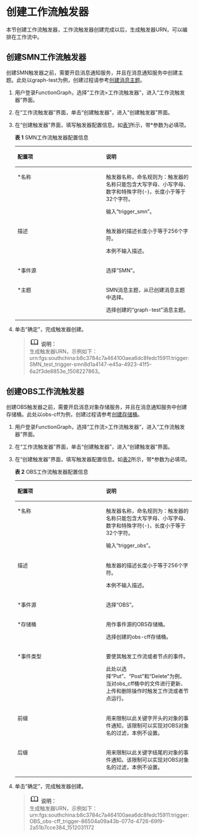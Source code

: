 # 创建工作流触发器<a name="functiongraph_01_0230"></a>

本节创建工作流触发器，工作流触发器创建完成以后，生成触发器URN，可以编排在工作流中。

## 创建SMN工作流触发器<a name="section567625512429"></a>

创建SMN触发器之前，需要开启消息通知服务，并且在消息通知服务中创建主题。此处以graph-test为例，创建过程请参考[创建消息主题](https://support.huaweicloud.com/usermanual-smn/zh-cn_topic_0043961401.html)。

1.  用户登录FunctionGraph，选择“工作流\>工作流触发器”，进入“工作流触发器”界面。
2.  在“工作流触发器”界面，单击“创建触发器”，进入“创建触发器”界面。
3.  在“创建触发器”界面，填写触发器配置信息。如[表1](#table16705107144049)所示，带\*参数为必填项。

    **表 1**  SMN工作流触发器配置信息

    <a name="table16705107144049"></a>
    <table><thead align="left"><tr id="row14493034144049"><th class="cellrowborder" valign="top" width="50%" id="mcps1.2.3.1.1"><p id="p29330435144049"><a name="p29330435144049"></a><a name="p29330435144049"></a>配置项</p>
    </th>
    <th class="cellrowborder" valign="top" width="50%" id="mcps1.2.3.1.2"><p id="p26955041144049"><a name="p26955041144049"></a><a name="p26955041144049"></a>说明</p>
    </th>
    </tr>
    </thead>
    <tbody><tr id="row41268785144049"><td class="cellrowborder" valign="top" width="50%" headers="mcps1.2.3.1.1 "><p id="p54437320144049"><a name="p54437320144049"></a><a name="p54437320144049"></a>*名称</p>
    </td>
    <td class="cellrowborder" valign="top" width="50%" headers="mcps1.2.3.1.2 "><p id="p47346762144049"><a name="p47346762144049"></a><a name="p47346762144049"></a>触发器名称，命名规则为：触发器的名称只能包含大写字母、小写字母、数字和特殊字符(-)，长度小于等于32个字符。</p>
    <p id="p17455653143240"><a name="p17455653143240"></a><a name="p17455653143240"></a>输入“trigger_smn”。</p>
    </td>
    </tr>
    <tr id="row23467680144049"><td class="cellrowborder" valign="top" width="50%" headers="mcps1.2.3.1.1 "><p id="p21833904144049"><a name="p21833904144049"></a><a name="p21833904144049"></a>描述</p>
    </td>
    <td class="cellrowborder" valign="top" width="50%" headers="mcps1.2.3.1.2 "><p id="p23715809144049"><a name="p23715809144049"></a><a name="p23715809144049"></a>触发器的描述长度小于等于256个字符。</p>
    <p id="p4883782116354"><a name="p4883782116354"></a><a name="p4883782116354"></a>本例不输入描述。</p>
    </td>
    </tr>
    <tr id="row12115693144049"><td class="cellrowborder" valign="top" width="50%" headers="mcps1.2.3.1.1 "><p id="p41847090144049"><a name="p41847090144049"></a><a name="p41847090144049"></a>*事件源</p>
    </td>
    <td class="cellrowborder" valign="top" width="50%" headers="mcps1.2.3.1.2 "><p id="p34171115144049"><a name="p34171115144049"></a><a name="p34171115144049"></a>选择“SMN”。</p>
    </td>
    </tr>
    <tr id="row24296947143325"><td class="cellrowborder" valign="top" width="50%" headers="mcps1.2.3.1.1 "><p id="p54660729143339"><a name="p54660729143339"></a><a name="p54660729143339"></a>*主题</p>
    </td>
    <td class="cellrowborder" valign="top" width="50%" headers="mcps1.2.3.1.2 "><p id="p3641961992349"><a name="p3641961992349"></a><a name="p3641961992349"></a>SMN消息主题，从已创建消息主题中选择。</p>
    <p id="p65442965143339"><a name="p65442965143339"></a><a name="p65442965143339"></a>选择创建的“graph-test”消息主题。</p>
    </td>
    </tr>
    </tbody>
    </table>


1.  单击“确定”，完成触发器创建。

    >![](public_sys-resources/icon-note.gif) **说明：**   
    >生成触发器URN，示例如下：urn:fgs:southchina:b8c3784c7a464100aea6dc8fedc15911:trigger:SMN\_test\_trigger-smn8d1a4147-e45a-4923-41f5-6a2f3de8853e\_1508227863。  


## 创建OBS工作流触发器<a name="section1455021317121"></a>

创建OBS触发器之前，需要开启消息对象存储服务，并且在消息通知服务中创建存储桶。此处以obs-cff为例，创建过程请参考[创建存储桶](https://support.huaweicloud.com/usermanual-obs/zh-cn_topic_0045829088.html)。

1.  用户登录FunctionGraph，选择“工作流\>工作流触发器”，进入“工作流触发器”界面。
2.  在“工作流触发器”界面，单击“创建触发器”，进入“创建触发器”界面。
3.  在“创建触发器”界面，填写触发器配置信息。如[表2](#table396812714132)所示，带\*参数为必填项。

    **表 2**  OBS工作流触发器配置信息

    <a name="table396812714132"></a>
    <table><thead align="left"><tr id="row1796862710134"><th class="cellrowborder" valign="top" width="50%" id="mcps1.2.3.1.1"><p id="p17968132710133"><a name="p17968132710133"></a><a name="p17968132710133"></a>配置项</p>
    </th>
    <th class="cellrowborder" valign="top" width="50%" id="mcps1.2.3.1.2"><p id="p49681227161314"><a name="p49681227161314"></a><a name="p49681227161314"></a>说明</p>
    </th>
    </tr>
    </thead>
    <tbody><tr id="row20976192714132"><td class="cellrowborder" valign="top" width="50%" headers="mcps1.2.3.1.1 "><p id="p19978727151318"><a name="p19978727151318"></a><a name="p19978727151318"></a>*名称</p>
    </td>
    <td class="cellrowborder" valign="top" width="50%" headers="mcps1.2.3.1.2 "><p id="p5980192712131"><a name="p5980192712131"></a><a name="p5980192712131"></a>触发器名称，命名规则为：触发器的名称只能包含大写字母、小写字母、数字和特殊字符(-)，长度小于等于32个字符。</p>
    <p id="p18981182771312"><a name="p18981182771312"></a><a name="p18981182771312"></a>输入“trigger_obs”。</p>
    </td>
    </tr>
    <tr id="row1898312714137"><td class="cellrowborder" valign="top" width="50%" headers="mcps1.2.3.1.1 "><p id="p209851127111319"><a name="p209851127111319"></a><a name="p209851127111319"></a>描述</p>
    </td>
    <td class="cellrowborder" valign="top" width="50%" headers="mcps1.2.3.1.2 "><p id="p0987527201314"><a name="p0987527201314"></a><a name="p0987527201314"></a>触发器的描述长度小于等于256个字符。</p>
    <p id="p15988122791314"><a name="p15988122791314"></a><a name="p15988122791314"></a>本例不输入描述。</p>
    </td>
    </tr>
    <tr id="row29891927191318"><td class="cellrowborder" valign="top" width="50%" headers="mcps1.2.3.1.1 "><p id="p1699015273137"><a name="p1699015273137"></a><a name="p1699015273137"></a>*事件源</p>
    </td>
    <td class="cellrowborder" valign="top" width="50%" headers="mcps1.2.3.1.2 "><p id="p59945277134"><a name="p59945277134"></a><a name="p59945277134"></a>选择“OBS”。</p>
    </td>
    </tr>
    <tr id="row1199513279133"><td class="cellrowborder" valign="top" width="50%" headers="mcps1.2.3.1.1 "><p id="p199971827121312"><a name="p199971827121312"></a><a name="p199971827121312"></a>*存储桶</p>
    </td>
    <td class="cellrowborder" valign="top" width="50%" headers="mcps1.2.3.1.2 "><p id="p15998727181312"><a name="p15998727181312"></a><a name="p15998727181312"></a>用作事件源的OBS存储桶。</p>
    <p id="p1599972761313"><a name="p1599972761313"></a><a name="p1599972761313"></a>选择创建的obs-cff存储桶。</p>
    </td>
    </tr>
    <tr id="row131931753203118"><td class="cellrowborder" valign="top" width="50%" headers="mcps1.2.3.1.1 "><p id="p151931753123117"><a name="p151931753123117"></a><a name="p151931753123117"></a>*事件类型</p>
    </td>
    <td class="cellrowborder" valign="top" width="50%" headers="mcps1.2.3.1.2 "><p id="p32389141113256"><a name="p32389141113256"></a><a name="p32389141113256"></a>要使其触发工作流或者节点的事件。</p>
    <p id="p50102754113611"><a name="p50102754113611"></a><a name="p50102754113611"></a>此处以选择“Put”、“Post”和“Delete”为例，当对obs_cff桶中的文件进行更新、上传和删除操作时触发工作流或者节点运行。</p>
    </td>
    </tr>
    <tr id="row39216573319"><td class="cellrowborder" valign="top" width="50%" headers="mcps1.2.3.1.1 "><p id="p392857183111"><a name="p392857183111"></a><a name="p392857183111"></a>前缀</p>
    </td>
    <td class="cellrowborder" valign="top" width="50%" headers="mcps1.2.3.1.2 "><p id="p5921957193115"><a name="p5921957193115"></a><a name="p5921957193115"></a>用来限制以此关键字开头的对象的事件通知，该限制可以实现对OBS对象名的过滤，本例不设置。</p>
    </td>
    </tr>
    <tr id="row81981010324"><td class="cellrowborder" valign="top" width="50%" headers="mcps1.2.3.1.1 "><p id="p31983043216"><a name="p31983043216"></a><a name="p31983043216"></a>后缀</p>
    </td>
    <td class="cellrowborder" valign="top" width="50%" headers="mcps1.2.3.1.2 "><p id="p1206200123216"><a name="p1206200123216"></a><a name="p1206200123216"></a>用来限制以此关键字结尾的对象的事件通知。该限制可以实现对OBS对象名的过滤，本例不设置。</p>
    </td>
    </tr>
    </tbody>
    </table>


1.  单击“确定”，完成触发器创建。

    >![](public_sys-resources/icon-note.gif) **说明：**   
    >生成触发器URN，示例如下：urn:fgs:southchina:b8c3784c7a464100aea6dc8fedc15911:trigger:OBS\_obs-cff\_trigger-86504a09a43b-077d-4726-69f9-2a51b7cce384\_1512031172  


